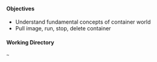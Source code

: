 #### Objectives

* Understand fundamental concepts of container world
* Pull image, run, stop, delete container

#### Working Directory

```
~
```
